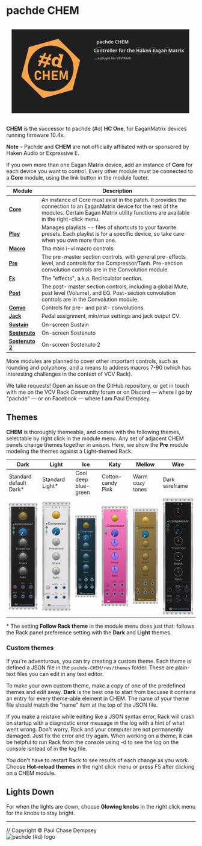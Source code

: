 # pachde CHEM

![CHEM banner](./image/repo-banner.svg)

**CHEM** is the successor to pachde (#d) **HC One**, for EaganMatrix devices running firmware 10.4x.

**Note** – Pachde and **CHEM** are not officially affiliated with or sponsored by Haken Audio or Expressive E.

If you own more than one Eagan Matrix device, add an instance of **Core** for each device you want to control.
Every other module must be connected to a **Core** module, using the link button in the module footer.

| Module | Description |
| -- | -- |
| [**Core**](./core.md)  | An instance of Core must exist in the patch. It provides the connection to an EaganMatrix device for the rest of the modules. Certain Eagan Matrix utility functions are available in the right-click menu. |
| [**Play**](./play.md)  | Manages playlists -- files of shortcuts to your favorite presets. Each playlist is for a specific device, so take care when you own more than one. |
| [**Macro**](./macro.md) | Tha main i-vi macro controls. |
| [**Pre**](./pre.md)   | The pre-master section controls, with general pre-effects level, and controls for the Compressor/Tanh. Pre-section convolution controls are in the Convolution module. |
| [**Fx**](./fx.md)    | The "effects", a.k.a. Recirculator section. |
| [**Post**](./post.md)  | The post- master section controls, including a global Mute, post level (Volume), and EQ. Post-section convolution controls are in the Convolution module.|
| [**Convo**](./convo.md) | Controls for pre- and post- convolutions. |
| [**Jack**](./jack.md)  | Pedal assignment, min/max settings and jack output CV. |
| [**Sustain**](./sus.md)  | On-screen Sustain |
| [**Sostenuto**](./sus.md)  | On-screen Sostenuto |
| [**Sostenuto 2**](./sus.md)  | On-screen Sostenuto 2 |

More modules are planned to cover other important controls, such as rounding and polyphony,
and a means to address macros 7-90 (which has interesting challenges in the context of VCV Rack).

We take requests! Open an issue on the GitHub repository,
 or get in touch with me on the VCV Rack Community forum or on Discord — where I go by "pachde" — or on Facebook — where I am Paul Dempsey.

## Themes

**CHEM** is thoroughly themeable, and comes with the following themes, selectable by right click in the module menu.
Any set of adjacent CHEM panels change themes together in unison.
Here, we show the **Pre** module modeling the themes against a Light-themed Rack.

| **Dark** | **Light** | **Ice** | **Katy** | **Mellow** |**Wire**   |
| -- | -- |-- |-- |-- |-- |
| Standard default Dark\* | Standard Light\* | Cool deep blue-green | Cotton-candy Pink |  Warm cozy tones | Dark wireframe |
| ![Dark theme](./image/dark.png) | ![Light theme](./image/light.png) | ![Ice theme](./image/ice.png) | ![Katy theme](./image/katy.png) | ![Mellow theme](./image/mellow.png)  | ![Wire theme](./image/wire.png) |

\* The setting **Follow Rack theme** in the module menu does just that: follows the Rack panel preference setting with the **Dark** and **Light** themes.

### Custom themes

If you're adventurous, you can try creating a custom theme.
Each theme is defined a JSON file in the `pachde-CHEM/res/themes` folder.
These are plain-text files you can edit in any text editor.

To make your own custom theme, make a copy of one of the predefined themes and edit away.
**Dark** is the best one to start from becuase it contains an entry for every theme-able element in CHEM.
The name of your theme file should match the "name" item at the top of the JSON file.

If you make a mistake while editing like a JSON syntax error,
Rack will crash on startup with a diagnostic error message in the log with a hint of what went wrong.
Don't worry, Rack and your computer are not permanently damaged. Just fix the error and try again.
When working on a theme, it can be helpful to run Rack from the console using -d to see the log on the console isntead of in the log file.

You don't have to restart Rack to see results of each change as you work.
Choose **Hot-reload themes** in the right click menu or press F5 after clicking on a CHEM module.

## Lights Down

For when the lights are down, choose **Glowing knobs** in the right click menu for the knobs to stay bright.

---

// Copyright © Paul Chase Dempsey\
![pachde (#d) logo](./image/Logo.svg)
